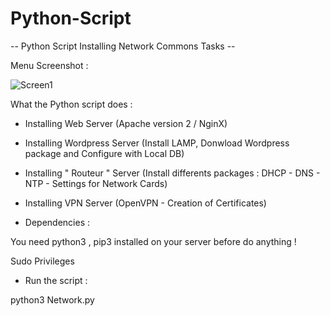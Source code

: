 # Python-Script

-- Python Script Installing Network Commons Tasks -- 

Menu Screenshot :

![Screen1](https://user-images.githubusercontent.com/86099683/122545336-053eb200-d02e-11eb-9b2c-c138c95d89a7.png)


What the Python script does :


- Installing Web Server (Apache version 2 / NginX)


- Installing Wordpress Server (Install LAMP, Donwload Wordpress package and Configure with Local DB)


- Installing " Routeur " Server (Install differents packages : DHCP - DNS - NTP - Settings for Network Cards)


- Installing VPN Server (OpenVPN - Creation of Certificates)




- Dependencies :

You need python3 , pip3 installed on your server before do anything !


Sudo Privileges




- Run the script  :


python3 Network.py


